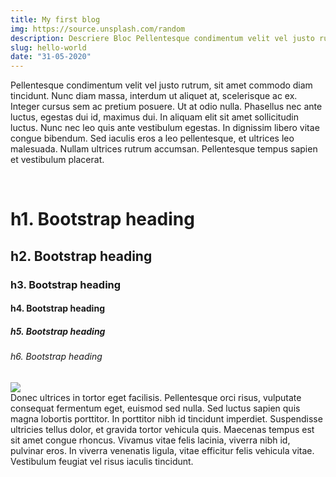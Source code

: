 ```yaml
---
title: My first blog
img: https://source.unsplash.com/random
description: Descriere Bloc Pellentesque condimentum velit vel justo rutrum, sit amet commodo diam 
slug: hello-world
date: "31-05-2020"
---
```


<p class= "text-secondary text-color-green">Pellentesque condimentum velit vel justo rutrum, sit amet commodo diam tincidunt. Nunc diam massa, interdum ut aliquet at, scelerisque ac ex. Integer cursus sem ac pretium posuere. Ut at odio nulla. Phasellus nec ante luctus, egestas dui id, maximus dui. In aliquam elit sit amet sollicitudin luctus. Nunc nec leo quis ante vestibulum egestas. In dignissim libero vitae congue bibendum. Sed iaculis eros a leo pellentesque, et ultrices leo malesuada. Nullam ultrices rutrum accumsan. Pellentesque tempus sapien et vestibulum placerat.</p>
<br>
<h1>h1. Bootstrap heading</h1>
<h2>h2. Bootstrap heading</h2>
<h3>h3. Bootstrap heading</h3>
<h4>h4. Bootstrap heading</h4>
<h5>h5. Bootstrap heading</h5>
<h6>h6. Bootstrap heading</h6>
<img style="max-width: 50%" class="mx-auto d-block img-thumbnail" src="/assets/blog/brasovsus.jpg"/>
<br>
Donec ultrices in tortor eget facilisis. Pellentesque orci risus, vulputate consequat fermentum eget, euismod sed nulla. Sed luctus sapien quis magna lobortis porttitor. In porttitor nibh id tincidunt imperdiet. Suspendisse ultricies tellus dolor, et gravida tortor vehicula quis. Maecenas tempus est sit amet congue rhoncus. Vivamus vitae felis lacinia, viverra nibh id, pulvinar eros. In viverra venenatis ligula, vitae efficitur felis vehicula vitae. Vestibulum feugiat vel risus iaculis tincidunt.